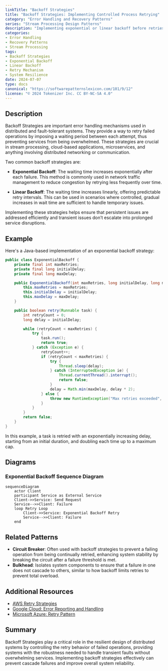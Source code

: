 ```yaml
---
linkTitle: "Backoff Strategies"
title: "Backoff Strategies: Implementing Controlled Process Retrying"
category: "Error Handling and Recovery Patterns"
series: "Stream Processing Design Patterns"
description: "Implementing exponential or linear backoff before retries to prevent overwhelming services, ensuring system resilience by staggering retry attempts and allowing temporary faults to clear."
categories:
- Error Handling
- Recovery Patterns
- Stream Processing
tags:
- Backoff Strategies
- Exponential Backoff
- Linear Backoff
- Retry Mechanism
- System Resilience
date: 2024-07-07
type: docs
canonical: "https://softwarepatternslexicon.com/101/9/12"
license: "© 2024 Tokenizer Inc. CC BY-NC-SA 4.0"
---
```



## Description
Backoff Strategies are important error handling mechanisms used in distributed and fault-tolerant systems. They provide a way to retry failed operations by imposing a waiting period between each attempt, thus preventing services from being overwhelmed. These strategies are crucial in stream processing, cloud-based applications, microservices, and anything involving distributed networking or communication.

Two common backoff strategies are:

- **Exponential Backoff**: The waiting time increases exponentially after each failure. This method is commonly used in network traffic management to reduce congestion by retrying less frequently over time.
  
- **Linear Backoff**: The waiting time increases linearly, offering predictable retry intervals. This can be used in scenarios where controlled, gradual increases in wait time are sufficient to handle temporary issues.

Implementing these strategies helps ensure that persistent issues are addressed efficiently and transient issues don’t escalate into prolonged service disruptions.

## Example

Here's a Java-based implementation of an exponential backoff strategy:

```java
public class ExponentialBackoff {
    private final int maxRetries;
    private final long initialDelay;
    private final long maxDelay;

    public ExponentialBackoff(int maxRetries, long initialDelay, long maxDelay) {
        this.maxRetries = maxRetries;
        this.initialDelay = initialDelay;
        this.maxDelay = maxDelay;
    }

    public boolean retry(Runnable task) {
        int retryCount = 0;
        long delay = initialDelay;

        while (retryCount < maxRetries) {
            try {
                task.run();
                return true;
            } catch (Exception e) {
                retryCount++;
                if (retryCount < maxRetries) {
                    try {
                        Thread.sleep(delay);
                    } catch (InterruptedException ie) {
                        Thread.currentThread().interrupt();
                        return false;
                    }
                    delay = Math.min(maxDelay, delay * 2);
                } else {
                    throw new RuntimeException("Max retries exceeded", e);
                }
            }
        }
        return false;
    }
}
```

In this example, a task is retried with an exponentially increasing delay, starting from an initial duration, and doubling each time up to a maximum cap.

## Diagrams

### Exponential Backoff Sequence Diagram

```mermaid
sequenceDiagram
    actor Client
    participant Service as External Service
    Client->>Service: Send Request
    Service-->>Client: Failure
    loop Retry Loop
        Client->>Service: Exponential Backoff Retry
        Service-->>Client: Failure
    end
```

## Related Patterns

- **Circuit Breaker**: Often used with backoff strategies to prevent a failing operation from being continually retried, enhancing system stability by breaking the circuit after a failure threshold is met. 
- **Bulkhead**: Isolates system components to ensure that a failure in one does not cascade to others, similar to how backoff limits retries to prevent total overload.

## Additional Resources

- [AWS Retry Strategies](https://docs.aws.amazon.com/general/latest/gr/api-retries.html)
- [Google Cloud: Error Reporting and Handling](https://cloud.google.com/docs/error-reporting)
- [Microsoft Azure: Retry Pattern](https://docs.microsoft.com/en-us/azure/architecture/patterns/retry)

## Summary
Backoff Strategies play a critical role in the resilient design of distributed systems by controlling the retry behavior of failed operations, providing systems with the robustness needed to handle transient faults without overwhelming services. Implementing backoff strategies effectively can prevent cascade failures and improve overall system reliability.
